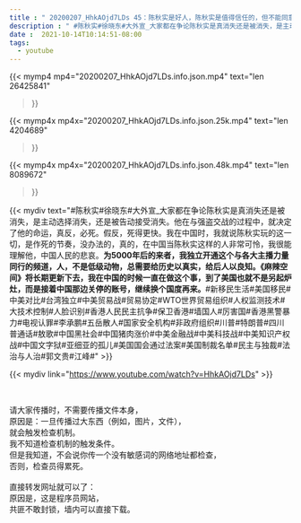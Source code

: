 ```yaml
---
title : " 20200207_HhkAOjd7LDs 45：陈秋实是好人，陈秋实是值得信任的，但不能同意其不是大外宣的争论。他必须是大外宣，必须在这个时候消失才符合他的下一步走向。 "
description : " #陈秋实#徐晓东#大外宣_大家都在争论陈秋实是真消失还是被消失，是主动选择消失，还是被告动接受消失。他在与强盗交战的过程中，就决定了他的命运，真反，必死。假反，死得更快。我在中国时，我就说陈秋实玩的这一切，是作死的节奏，没办法的，真的，在中国当陈秋实这样的人非常可怜，我很能理解他，中国人民的悲哀。__为5000年后的来者，我独立开通这个与各大主播力量同行的频道，人，不是低级动物，总需要给历史以真实，给后人以良知。《麻辣空间》将长期更新下去，我在中国的时候一直在做这个事，到了美国也就不是另起炉灶，而是接着中国那边关停的账号，继续换个国度再来。__#新移民生活#美国移民#中美对比#台湾独立#中美贸易战#贸易协定#WTO世界贸易组织#人权监测技术#大技术控制#人脸识别#香港人民民主抗争#保卫香港#墙国人#厉害国#香港黑警暴力#电视认罪#李承鹏#五岳散人#国家安全机构#非政府组织#川普#特朗普#四川普通话#敖歌#中国黑社会#中国猪肉涨价#中美金融战#中美科技战#中美知识产权战#中国文字狱#亚细亚的孤儿#美国国会通过法案#美国制裁名单#民主与独裁#法治与人治#郭文贵#江峰# "
date :  2021-10-14T10:14:51-08:00
tags:
  - youtube
---
```


{{< mymp4 mp4="20200207_HhkAOjd7LDs.info.json.mp4" 
text="len 26425841"
>}}

{{< mymp4x  mp4x="20200207_HhkAOjd7LDs.info.json.25k.mp4"
text="len 4204689"
>}}

{{< mymp4x  mp4x="20200207_HhkAOjd7LDs.info.json.48k.mp4"
text="len 8089672"
>}}


{{< mydiv text="#陈秋实#徐晓东#大外宣_大家都在争论陈秋实是真消失还是被消失，是主动选择消失，还是被告动接受消失。他在与强盗交战的过程中，就决定了他的命运，真反，必死。假反，死得更快。我在中国时，我就说陈秋实玩的这一切，是作死的节奏，没办法的，真的，在中国当陈秋实这样的人非常可怜，我很能理解他，中国人民的悲哀。__为5000年后的来者，我独立开通这个与各大主播力量同行的频道，人，不是低级动物，总需要给历史以真实，给后人以良知。《麻辣空间》将长期更新下去，我在中国的时候一直在做这个事，到了美国也就不是另起炉灶，而是接着中国那边关停的账号，继续换个国度再来。__#新移民生活#美国移民#中美对比#台湾独立#中美贸易战#贸易协定#WTO世界贸易组织#人权监测技术#大技术控制#人脸识别#香港人民民主抗争#保卫香港#墙国人#厉害国#香港黑警暴力#电视认罪#李承鹏#五岳散人#国家安全机构#非政府组织#川普#特朗普#四川普通话#敖歌#中国黑社会#中国猪肉涨价#中美金融战#中美科技战#中美知识产权战#中国文字狱#亚细亚的孤儿#美国国会通过法案#美国制裁名单#民主与独裁#法治与人治#郭文贵#江峰#" >}}
<br>

{{< mydiv link="https://www.youtube.com/watch?v=HhkAOjd7LDs" >}}


<br>

请大家传播时，不需要传播文件本身，<br>
原因是：一旦传播过大东西（例如，图片，文件），<br>
就会触发检查机制。<br>
我不知道检查机制的触发条件。<br>
但是我知道，不会说你传一个没有敏感词的网络地址都检查，<br>
否则，检查员得累死。<br><br>
直接转发网址就可以了：<br>
原因是，这是程序员网站，<br>
共匪不敢封锁，墙内可以直接下载。



